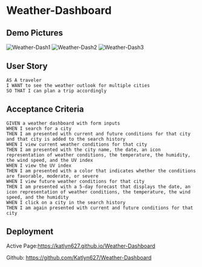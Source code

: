 # Weather-Dashboard

## Demo Pictures

![Weather-Dash1](https://user-images.githubusercontent.com/86095070/136272509-5ddf4d13-31be-4284-80ce-e8dae461c6a6.png)
![Weather-Dash2](https://user-images.githubusercontent.com/86095070/136272512-1975ffce-4ea0-447a-b188-37e6d86c243e.png)
![Weather-Dash3](https://user-images.githubusercontent.com/86095070/136272514-4f48a38c-e880-4cdf-b0c3-c99546a37d56.png)

## User Story

```
AS A traveler
I WANT to see the weather outlook for multiple cities
SO THAT I can plan a trip accordingly
```

## Acceptance Criteria

```
GIVEN a weather dashboard with form inputs
WHEN I search for a city
THEN I am presented with current and future conditions for that city and that city is added to the search history
WHEN I view current weather conditions for that city
THEN I am presented with the city name, the date, an icon representation of weather conditions, the temperature, the humidity, the wind speed, and the UV index
WHEN I view the UV index
THEN I am presented with a color that indicates whether the conditions are favorable, moderate, or severe
WHEN I view future weather conditions for that city
THEN I am presented with a 5-day forecast that displays the date, an icon representation of weather conditions, the temperature, the wind speed, and the humidity
WHEN I click on a city in the search history
THEN I am again presented with current and future conditions for that city

```
## Deployment

Active Page:https://katlyn627.github.io/Weather-Dashboard

Github: https://github.com/Katlyn627/Weather-Dashboard


